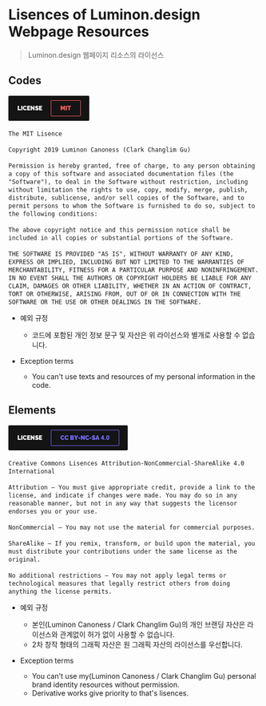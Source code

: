 # Lisences of Luminon.design Webpage Resources

> Luminon.design 웹페이지 리소스의 라이선스

## Codes

![image](mit.png)

```
The MIT Lisence

Copyright 2019 Luminon Canoness (Clark Changlim Gu)

Permission is hereby granted, free of charge, to any person obtaining a copy of this software and associated documentation files (the "Software"), to deal in the Software without restriction, including without limitation the rights to use, copy, modify, merge, publish, distribute, sublicense, and/or sell copies of the Software, and to permit persons to whom the Software is furnished to do so, subject to the following conditions:

The above copyright notice and this permission notice shall be included in all copies or substantial portions of the Software.

THE SOFTWARE IS PROVIDED "AS IS", WITHOUT WARRANTY OF ANY KIND, EXPRESS OR IMPLIED, INCLUDING BUT NOT LIMITED TO THE WARRANTIES OF MERCHANTABILITY, FITNESS FOR A PARTICULAR PURPOSE AND NONINFRINGEMENT. IN NO EVENT SHALL THE AUTHORS OR COPYRIGHT HOLDERS BE LIABLE FOR ANY CLAIM, DAMAGES OR OTHER LIABILITY, WHETHER IN AN ACTION OF CONTRACT, TORT OR OTHERWISE, ARISING FROM, OUT OF OR IN CONNECTION WITH THE SOFTWARE OR THE USE OR OTHER DEALINGS IN THE SOFTWARE.
```

- 예외 규정
    - 코드에 포함된 개인 정보 문구 및 자산은 위 라이선스와 별개로 사용할 수 없습니다.

- Exception terms
    - You can't use texts and resources of my personal information in the code.


## Elements

![image](cc.png)

```
Creative Commons Lisences Attribution-NonCommercial-ShareAlike 4.0 International

Attribution — You must give appropriate credit, provide a link to the license, and indicate if changes were made. You may do so in any reasonable manner, but not in any way that suggests the licensor endorses you or your use.

NonCommercial — You may not use the material for commercial purposes.

ShareAlike — If you remix, transform, or build upon the material, you must distribute your contributions under the same license as the original.

No additional restrictions — You may not apply legal terms or technological measures that legally restrict others from doing anything the license permits.
```

- 예외 규정
    - 본인(Luminon Canoness / Clark Changlim Gu)의 개인 브랜딩 자산은 라이선스와 관계없이 허가 없이 사용할 수 없습니다.
    - 2차 창작 형태의 그래픽 자산은 원 그래픽 자산의 라이선스를 우선합니다.

- Exception terms
    - You can't use my(Luminon Canoness / Clark Changlim Gu) personal brand identity resources without permission.
    - Derivative works give priority to that's lisences.